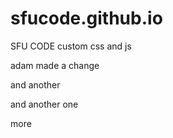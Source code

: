 sfucode.github.io
=================

SFU CODE custom css and js

adam made a change

and another

and another one

more
